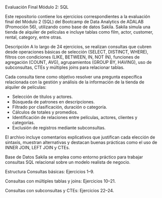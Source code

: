 Evaluación Final
Módulo 2: SQL

Este repositorio contiene los ejercicios correspondientes a la evaluación final del Módulo 2 (SQL) del Bootcamp de Data Analytics de ADALAB (Promoción 56), utilizando como base de datos Sakila. Sakila simula una tienda de alquiler de películas e incluye tablas como film, actor, customer, rental, category, entre otras.

Descripción
A lo largo de 24 ejercicios, se realizan consultas que cubren desde operaciones básicas de selección (SELECT, DISTINCT, WHERE), filtros con condiciones (LIKE, BETWEEN, IN, NOT IN), funciones de agregación (COUNT, AVG), agrupamientos (GROUP BY, HAVING), uso de subconsultas, CTEs y múltiples joins para relacionar tablas.

Cada consulta tiene como objetivo resolver una pregunta específica relacionada con la gestión y análisis de la información de la tienda de alquiler de películas:

- Selección de títulos y actores.
- Búsqueda de patrones en descripciones.
- Filtrado por clasificación, duración o categoría.
- Cálculos de totales y promedios.
- Identificación de relaciones entre películas, actores, clientes y categorías.
- Exclusión de registros mediante subconsultas.

El archivo incluye comentarios explicativos que justifican cada elección de sintaxis, muestran alternativas y destacan buenas prácticas como el uso de INNER JOIN, LEFT JOIN y CTEs.

Base de Datos
Sakila se emplea como entorno práctico para trabajar consultas SQL relacional sobre un modelo realista de negocio.

Estructura
Consultas básicas: Ejercicios 1–9.

Consultas con múltiples tablas y joins: Ejercicios 10–21.

Consultas con subconsultas y CTEs: Ejercicios 22–24.

